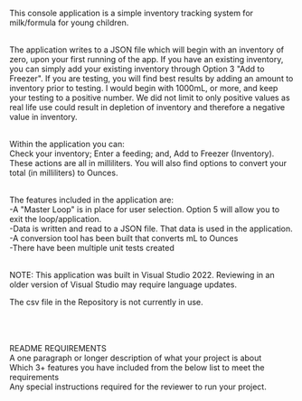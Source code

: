 This console application is a simple inventory tracking system for milk/formula for young children.  <br><br>

The application writes to a JSON file which will begin with an inventory of zero, upon your first running of the app.  If you have an existing inventory, you can simply add your existing inventory through Option 3 "Add to Freezer".  If you are testing, you will find best results by adding an amount to inventory prior to testing.  I would begin with 1000mL, or more, and keep your testing to a positive number.  We did not limit to only positive values as real life use could result in depletion of inventory and therefore a negative value in inventory.<br><br>

Within the application you can:<br>
Check your inventory; Enter a feeding; and, Add to Freezer (Inventory).  These actions are all in milliliters.  You will also find options to convert your total (in milliliters) to Ounces.<br><br>

The features included in the application are:<br>
-A "Master Loop" is in place for user selection.  Option 5 will allow you to exit the loop/application.<br>
-Data is written and read to a JSON file.  That data is used in the application.<br>
-A conversion tool has been built that converts mL to Ounces<br>
-There have been multiple unit tests created<br><br>

NOTE: This application was built in Visual Studio 2022.  Reviewing in an older version of Visual Studio may require language updates.<br>

The csv file in the Repository is not currently in use.<br><br><br><br>



README REQUIREMENTS <br>
A one paragraph or longer description of what your project is about<br>
Which 3+ features you have included from the below list to meet the requirements<br>
Any special instructions required for the reviewer to run your project.<br>

